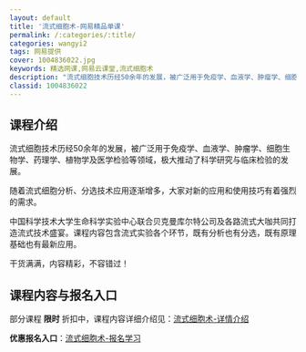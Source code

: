 ```yaml
---
layout: default
title: '流式细胞术-网易精品单课'
permalink: /:categories/:title/
categories: wangyi2
tags: 网易提供
cover: 1004836022.jpg
keywords: 精选网课,网易云课堂,流式细胞术
description: "流式细胞技术历经50余年的发展，被广泛用于免疫学、血液学、肿瘤学、细胞生物学、药理学、植物学及医学检验等领域，极大推动了科学研究与临床检验的发展。随着流式细胞分析、分选技术应用逐渐增多，大家"
classid: 1004836022
---
```


## 课程介绍

流式细胞技术历经50余年的发展，被广泛用于免疫学、血液学、肿瘤学、细胞生物学、药理学、植物学及医学检验等领域，极大推动了科学研究与临床检验的发展。

 随着流式细胞分析、分选技术应用逐渐增多，大家对新的应用和使用技巧有着强烈的需求。

中国科学技术大学生命科学实验中心联合贝克曼库尔特公司及各路流式大咖共同打造流式技术盛宴。课程内容包含流式实验各个环节，既有分析也有分选，既有原理基础也有最新应用。

干货满满，内容精彩，不容错过！

## 课程内容与报名入口

部分课程 **限时** 折扣中，课程内容详细介绍见：[流式细胞术-详情介绍](https://study.163.com/course/introduction/1004836022.htm?share=1&shareId=1025206652&utm_campaign=share&utm_medium=iphoneShare&utm_source=&utm_u=1025206652)

**优惠报名入口**：[流式细胞术-报名学习](https://study.163.com/course/introduction/1004836022.htm?share=1&shareId=1025206652&utm_campaign=share&utm_medium=iphoneShare&utm_source=&utm_u=1025206652)


